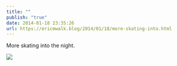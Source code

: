 ```yaml
---
title: ""
publish: "true"
date: 2014-01-18 23:35:26
url: https://ericmwalk.blog/2014/01/18/more-skating-into.html
---
```


More skating into the night.

![](https://ericmwalk.blog/uploads/2022/d370885852.jpg)